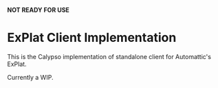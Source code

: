 **NOT READY FOR USE**

# ExPlat Client Implementation

This is the Calypso implementation of standalone client for Automattic's ExPlat.

Currently a WIP.